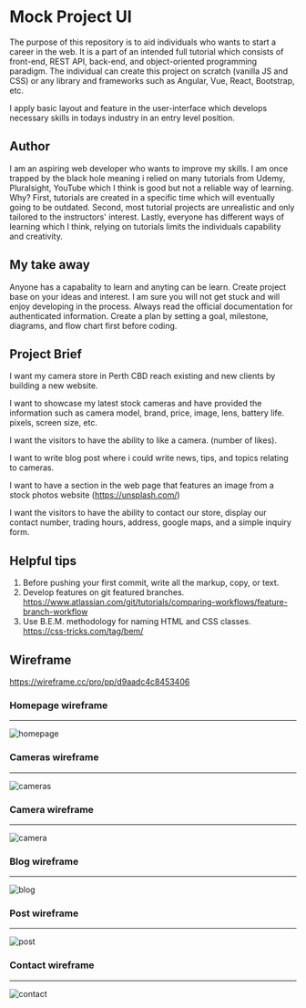 # Mock Project UI

The purpose of this repository is to aid individuals who wants to start a career in the web. It is a part of an intended full tutorial which consists of front-end, REST API, back-end, and object-oriented programming paradigm. The individual can create this project on scratch (vanilla JS and CSS) or any library and frameworks such as Angular, Vue, React, Bootstrap, etc. 

I apply basic layout and feature in the user-interface which develops necessary skills in todays industry in an entry level position.

## Author

I am an aspiring web developer who wants to improve my skills. I am once trapped by the black hole meaning i relied on many tutorials from Udemy, Pluralsight, YouTube which I think is good but not a reliable way of learning. Why? First, tutorials are created in a specific time which will eventually going to be outdated. Second, most tutorial projects are unrealistic and only tailored to the instructors' interest. Lastly, everyone has different ways of learning which I think, relying on tutorials limits the individuals capability and creativity.

## My take away

Anyone has a capabality to learn and anyting can be learn. Create project base on your ideas and interest. I am sure you will not get stuck and will enjoy developing in the process. Always read the official documentation for authenticated information. Create a plan by setting a goal, milestone, diagrams, and flow chart first before coding.

## Project Brief

I want my camera store in Perth CBD reach existing and new clients by building a new website.

I want to showcase my latest stock cameras and have provided the information such as camera model, brand, price, image, lens, battery life. pixels, screen size, etc.

I want the visitors to have the ability to like a camera. (number of likes).

I want to write blog post where i could write news, tips, and topics relating to cameras.

I want to have a section in the web page that features an image from a stock photos website (https://unsplash.com/)

I want the visitors to have the ability to contact our store, display our contact number, trading hours, address, google maps, and a simple inquiry form.


## Helpful tips

1. Before pushing your first commit, write all the markup, copy, or text.
2. Develop features on git featured branches. https://www.atlassian.com/git/tutorials/comparing-workflows/feature-branch-workflow
3. Use B.E.M. methodology for naming HTML and CSS classes. https://css-tricks.com/tag/bem/

## Wireframe

https://wireframe.cc/pro/pp/d9aadc4c8453406

### Homepage wireframe
---
![homepage](./images/1-homepage.png)

### Cameras wireframe
---
![cameras](./images/2-cameras.png)

### Camera wireframe
---
![camera](./images/3-camera.png)

### Blog wireframe
---
![blog](./images/4-blog.png)

### Post wireframe
---
![post](./images/5-post.png)

### Contact wireframe
---
![contact](./images/6-contact.png)
